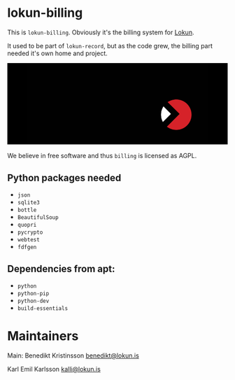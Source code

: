 lokun-billing
=======

This is `lokun-billing`. Obviously  it's the billing system for [Lokun](https://lokun.is). 


It used to be part of `lokun-record`, but as the code grew, the billing part needed it's own home and project.

![Lokun](logo.png)

We believe in free software and thus `billing` is licensed as AGPL. 

Python packages needed
---------------------
 * `json`
 * `sqlite3`
 * `bottle`
 * `BeautifulSoup`
 * `quopri`
 * `pycrypto`
 * `webtest`
 * `fdfgen`

Dependencies from apt:
-----------------------------
 * `python`
 * `python-pip`
 * `python-dev`
 * `build-essentials`

Maintainers 
====

Main: Benedikt Kristinsson <benedikt@lokun.is>

Karl Emil Karlsson <kalli@lokun.is>
